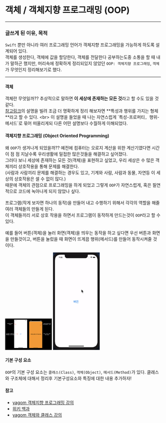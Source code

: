 # 객체 / 객체지향 프로그래밍 (OOP)
---
### 글쓰게 된 이유, 목적
`Swift` 뿐만 아니라 여러 프로그래밍 언어가 객체지향 프로그래밍을 가능하게 하도록 설계되어 있다. <br>
객체를 생성한다, 객체에 값을 할당한다, 객체를 전달한다 공부하는도중 소통을 할 때 내가 말하곤 했지만, 
머리속에 정확하게 정리되있지 않았던  `OOP: 객체지향 프로그래밍`, `객체`가 무엇인지 정리해보기로 했다.

***
#### 객체
객체란 무엇일까?? 추상적으로 말하면 **이 세상에 존재하는 모든 것**라고 할 수도 있을 것 같다. <br>
[참고링크](https://www.youtube.com/watch?v=NENTfIAq6ks&t=0s, "yagom`s")의 설명을 빌려 조금 더 명확하게 정리 해보자면 **특성과 행위를 가지는 형체**라고 할 수 있다. <br>
이 설명을 들었을 때 나는 자연스럽게 `특성-프로퍼티`, `행위-메서드`로 묶어 떠올리게되 다른 어떤 설명보다 수월하게 이해되었다.  <br>

#### 객체지향 프로그래밍 (**O**bject **O**riented **P**rogramming)
왜 `OOP`가 생겨나게 되었을까??  예전에 컴퓨터는 오로지 계산을 위한 계산기였다면 시간이 점 점 지날수록 우리생활에 밀접한 많은것들을 해결하고 싶어졌다. <br>
그러다 보니 세상에 존재하는 모든 것(객체)을 표현하고 싶었고, 우리 세상은 수 많은 객체끼리 상호작용을 통해 문제를 해결한다.  <br>
(사람과 사람끼리 문제를 해결하는 경우도 있고, 기계와 사람, 사람과 동물, 자연등 이 세상의 상호작용은 셀 수 없이 많다.) <br>
때문에 객체의 관점으로 프로그래밍을 하게 되었고 그렇게 `OOP`가 자연스럽게, 혹은 필연적으로 코드에 녹아나게 되지 않았나 싶다. <br>
<br>
프로그램(작게 보자면 하나의 동작)을 만들어 내고 수행하기 위해서 각각의 역할을 해줄 여러 객체들의 만들게 된다. <br>
이 객체들끼리 서로 상호 작용을 하면서 프로그램이 동작하게 만드는것이 `OOP`라고 할 수 있다. <br>
<br>
예를 들어 버튼(객체)을 눌러 화면(객체)을 띄우는 동작을 하고 싶다면
우선 버튼과 화면을 만들것이고, 버튼을 눌렀을 때 화면이 뜨게끔 행위(메서드)를 만들어 동작시켜줄 것이다.

<img src="https://github.com/zziro95/zzipository/blob/main/images/OOPimage.png" width="30%" height="30%" title="title" alt="OOPimg"></img> 
<img src="https://github.com/zziro95/zzipository/blob/main/images/OOP.gif" width="30%" height="30%" alt="OOPgif"></img>

#### 기본 구성 요소
`OOP`의 기본 구성 요소는 `클래스(Class)`, `객체(Object)`, `메서드(Method)`가 있다.
클래스와 구조체에 대해서 정리후 기본구성요소와 특징에 대한 내용 추가하자!  <br>


#### 참고

 - [yagom 객체지향 프로그래밍 강의](https://www.youtube.com/watch?v=NENTfIAq6ks&t=0s, "yagom`s")
 - [위키 백과](https://ko.wikipedia.org/wiki/%EA%B0%9D%EC%B2%B4_%EC%A7%80%ED%96%A5_%ED%94%84%EB%A1%9C%EA%B7%B8%EB%9E%98%EB%B0%8D, "wikipedia")
 - [yagom 객체와 클래스 강의](https://www.youtube.com/watch?v=wRgrsfTVOQ0, "yagom`s")

